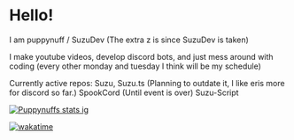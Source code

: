# Hello!
I am puppynuff / SuzuDev (The extra z is since SuzuDev is taken)

I make youtube videos, develop discord bots, and just mess around with coding (every other monday and tuesday I think will be my schedule)

Currently active repos:
Suzu, Suzu.ts (Planning to outdate it, I like eris more for discord so far.)
SpookCord (Until event is over)
Suzu-Script


[![Puppynuffs stats ig](https://github-readme-stats.vercel.app/api?username=Suzzudev)](https://github.com/anuraghazra/github-readme-stats)



[![wakatime](https://wakatime.com/badge/user/fe27b223-b910-4bb2-a34c-7d71bfa83299.svg)](https://wakatime.com/@fe27b223-b910-4bb2-a34c-7d71bfa83299)
